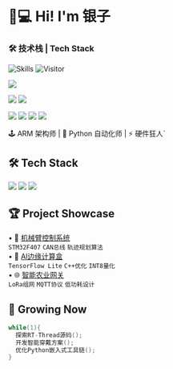 # 👨💻 Hi! I'm 银子 

### 🛠️ 技术栈 | Tech Stack
![Skills](https://skillicons.dev/icons?i=raspberrypi,arduino,linux,allegro)
![Visitor](https://profile-counter.glitch.me/SilvrCode/count.svg)  

![](https://img.shields.io/badge/C-ED8B00?style=for-the-badge&logo=c&logoColor=white)  

![](https://img.shields.io/badge/Python-3776AB?style=for-the-badge&logo=python&logoColor=white)
![](https://img.shields.io/badge/C++-00599C?style=for-the-badge&logo=cplusplus&logoColor=white)  

![](https://img.shields.io/badge/Keil-03234B?style=for-the-badge&logo=arm&logoColor=white)
![](https://img.shields.io/badge/STM32CubeMX-03234B?style=for-the-badge&logo=stmicroelectronics&logoColor=white)
![](https://img.shields.io/badge/Altium_Designer-A5915F?style=for-the-badge&logo=altiumdesigner&logoColor=white)
![](https://img.shields.io/badge/嘉立创-FF6A00?style=for-the-badge&logo=data:image/png;base64,自定义Base64编码图标)

🕹️ ARM 架构师 | 🐍 Python 自动化师 | ⚡ 硬件狂人`

## 🛠️ Tech Stack
![](https://img.shields.io/badge/STM32-blue?logo=stmicroelectronics&logoColor=white)
![](https://img.shields.io/badge/FreeRTOS-绿色进程-critical?logo=freertos)
![](https://img.shields.io/badge/IoT-智慧连接-success?logo=azurepipelines)



## 🏆 Project Showcase
• 🦾 [机械臂控制系统](链接)  
`STM32F407` `CAN总线` `轨迹规划算法`  
• 🧠 [AI边缘计算盒](链接)  
`TensorFlow Lite` `C++优化` `INT8量化`  
• 🌐 [智能农业网关](链接)  
`LoRa组网` `MQTT协议` `低功耗设计`

## 🌱 Growing Now
```c
while(1){
  探索RT-Thread源码();
  开发智能穿戴方案();
  优化Python嵌入式工具链();
}
